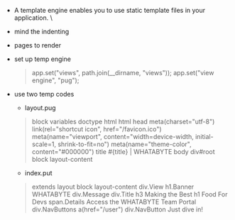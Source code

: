 - A template engine enables you to use static template files in your application. \
- mind the indenting
- pages to render

- set up temp engine
  > app.set("views", path.join(__dirname, "views"));
app.set("view engine", "pug");


- use two temp codes
  - layout.pug
  > block variables
doctype html
html
  head
    meta(charset="utf-8")
    link(rel="shortcut icon", href="/favicon.ico")
    meta(name="viewport", content="width=device-width, initial-scale=1, shrink-to-fit=no")
    meta(name="theme-color", content="#000000")
    title #{title} | WHATABYTE
  body
    div#root
      block layout-content


  - index.put
  > extends layout
block layout-content
  div.View
    h1.Banner WHATABYTE
    div.Message
      div.Title
        h3 Making the Best
        h1 Food For Devs
      span.Details Access the WHATABYTE Team Portal
    div.NavButtons
      a(href="/user")
          div.NavButton Just dive in!